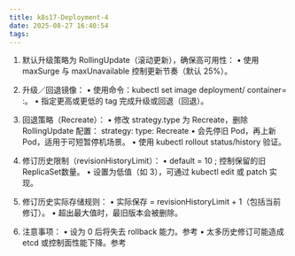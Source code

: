 ```yaml
---
title: k8s17-Deployment-4
date: 2025-08-27 16:40:54
tags:
---
```

1. 默认升级策略为 RollingUpdate（滚动更新），确保高可用性：
   • 使用 maxSurge 与 maxUnavailable 控制更新节奏（默认 25%）。

2. 升级／回退镜像：
   • 使用命令：kubectl set image deployment/<deploy-name> container=<image>:<tag>。
   • 指定更高或更低的 tag 完成升级或回退（回退）。

3. 回退策略（Recreate）：
   • 修改 strategy.type 为 Recreate，删除 RollingUpdate 配置：
     strategy:
       type: Recreate
   • 会先停旧 Pod，再上新 Pod，适用于可短暂停机场景。
   • 使用 kubectl rollout status/history 验证。

4. 修订历史限制（revisionHistoryLimit）：
   • default = 10 ; 控制保留的旧ReplicaSet数量。
   • 设置为低值（如 3），可通过 kubectl edit 或 patch 实现。

5. 修订历史实际存储规则：
   • 实际保存 = revisionHistoryLimit + 1（包括当前修订）。
   • 超出最大值时，最旧版本会被删除。

6. 注意事项：
   • 设为 0 后将失去 rollback 能力。参考 
   • 太多历史修订可能造成 etcd 或控制面性能下降。参考
